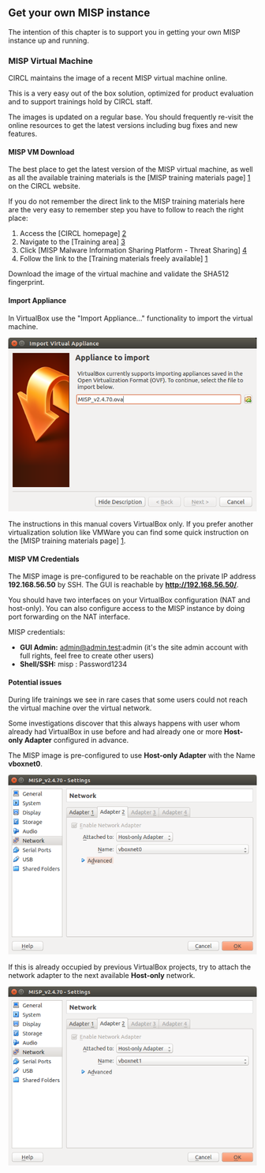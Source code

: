
## Get your own MISP instance

The intention of this chapter is to support you in getting your own MISP instance up and running.


### MISP Virtual Machine

CIRCL maintains the image of a recent MISP virtual machine online.

This is a very easy out of the box solution, optimized for product evaluation and to support trainings hold by CIRCL staff.

The images is updated on a regular base. You should frequently re-visit the online resources to get the latest versions including bug fixes and new features.


#### MISP VM Download

The best place to get the latest version of the MISP virtual machine, as well as all the available training materials is the [MISP training materials page] [1] on the CIRCL website.

If you do not remember the direct link to the MISP training materials here are the very easy to remember step you have to follow to reach the right place:

1. Access the [CIRCL homepage] [2]
2. Navigate to the [Training area] [3]
3. Click [MISP Malware Information Sharing Platform - Threat Sharing] [4]
4. Follow the link to the [Training materials freely available] [1]

Download the image of the virtual machine and validate the SHA512 fingerprint.


#### Import Appliance

In VirtualBox use the "Import Appliance..." functionality to import the virtual machine.

![Import Appliance...](figures/importApp.png)

The instructions in this manual covers VirtualBox only. If you prefer another virtualization solution like VMWare you can find some quick instruction on the [MISP training materials page] [1].


#### MISP VM Credentials

The MISP image is pre-configured to be reachable on the private IP address **192.168.56.50** by SSH. The GUI is reachable by **http://192.168.56.50/**.

You should have two interfaces on your VirtualBox configuration (NAT and host-only). You can also configure access to the MISP instance by doing port forwarding on the NAT interface.

MISP credentials:

*   **GUI Admin:** admin@admin.test:admin  (it's the site admin account with full rights, feel free to create other users)
*   **Shell/SSH:** misp : Password1234

#### Potential issues

During life trainings we see in rare cases that some users could not reach the virtual machine over the virtual network.

Some investigations discover that this always happens with user whom already had VirtualBox in use before and had already one or more **Host-only Adapter** configured in advance.

The MISP image is pre-configured to use **Host-only Adapter** with the Name **vboxnet0**.

![Host-only Adapter vboxnet0](figures/host-only-1.png)

If this is already occupied by previous VirtualBox projects, try to attach the network adapter to the next available **Host-only** network.

![Host-only Adapter vboxnet0](figures/host-only-2.png)




[1]: https://www.circl.lu/services/misp-training-materials/ "MISP training materials page"
[2]: https://www.circl.lu/ "CIRCL homepage"
[3]: https://www.circl.lu/services/training/ "Training area"
[4]: https://www.circl.lu/services/training/#misp-malware-information-sharing-platform-threat-sharing "Malware Information Sharing Platform"

